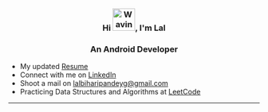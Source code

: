 <h3 align="center">Hi <img src="https://raw.githubusercontent.com/nixin72/nixin72/master/wave.gif" 
         alt="Waving hand animated gif"
         height="45"
         width="45" />, I'm Lal</h1>
<h3 align="center">An Android Developer</h3>

- My updated [Resume](https://github.com/xpandeyed/Portfolio/blob/master/Resume_LalBihariPandey.pdf)
- Connect with me on [LinkedIn](https://www.linkedin.com/in/xpandeyed/)
- Shoot a mail on lalbiharipandeyg@gmail.com
- Practicing Data Structures and Algorithms at [LeetCode](https://leetcode.com/xpandeyed/)
<hr>

